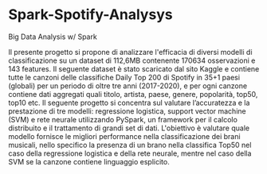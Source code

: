 # Spark-Spotify-Analysys
Big Data Analysis w/ Spark

Il presente progetto si propone di analizzare l'efficacia di diversi modelli di classificazione su un dataset di 112,6MB contenente 170634 osservazioni e 143 features. Il seguente dataset è stato scaricato dal sito Kaggle  e contiene tutte le canzoni delle classifiche Daily Top 200 di Spotify in 35+1 paesi (globali) per un periodo di oltre tre anni (2017-2020), e per ogni canzone contiene dati aggregati quali titolo, artista, paese, genere, popolarità, top50, top10 etc.
Il seguente progetto si concentra sul valutare l’accuratezza e la prestazione di tre modelli: regressione logistica, support vector machine (SVM) e rete neurale utilizzando PySpark, un framework per il calcolo distribuito e il trattamento di grandi set di dati.
L'obiettivo è valutare quale modello fornisce le migliori performance nella classificazione dei brani musicali, nello specifico la presenza di un brano nella classifica Top50 nel caso della regressione logistica e della rete neurale, mentre nel caso della SVM se la canzone contiene linguaggio esplicito.
